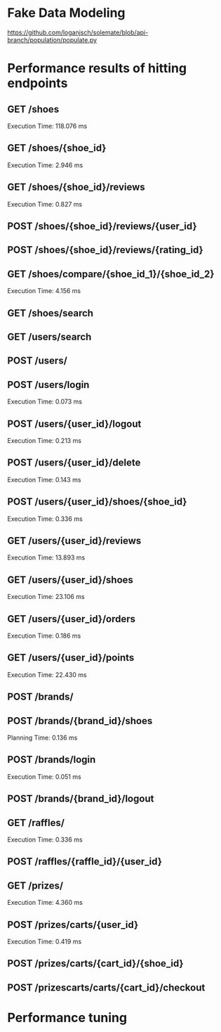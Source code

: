 # Fake Data Modeling

https://github.com/loganjsch/solemate/blob/api-branch/population/populate.py

# Performance results of hitting endpoints

## GET /shoes
Execution Time: 118.076 ms

## GET /shoes/{shoe_id}
Execution Time: 2.946 ms

## GET /shoes/{shoe_id}/reviews
Execution Time: 0.827 ms

## POST /shoes/{shoe_id}/reviews/{user_id}

## POST /shoes/{shoe_id}/reviews/{rating_id}

## GET /shoes/compare/{shoe_id_1}/{shoe_id_2}
Execution Time: 4.156 ms

## GET /shoes/search

## GET /users/search

## POST /users/

## POST /users/login
Execution Time: 0.073 ms

## POST /users/{user_id}/logout
Execution Time: 0.213 ms

## POST /users/{user_id}/delete
Execution Time: 0.143 ms

## POST /users/{user_id}/shoes/{shoe_id}
Execution Time: 0.336 ms

## GET /users/{user_id}/reviews
Execution Time: 13.893 ms

## GET /users/{user_id}/shoes
Execution Time: 23.106 ms

## GET /users/{user_id}/orders
Execution Time: 0.186 ms

## GET /users/{user_id}/points
Execution Time: 22.430 ms

## POST /brands/

## POST /brands/{brand_id}/shoes
Planning Time: 0.136 ms

## POST /brands/login
Execution Time: 0.051 ms

## POST /brands/{brand_id}/logout

## GET /raffles/
Execution Time: 0.336 ms

## POST /raffles/{raffle_id}/{user_id}

## GET /prizes/
Execution Time: 4.360 ms

## POST /prizes/carts/{user_id}
Execution Time: 0.419 ms

## POST /prizes/carts/{cart_id}/{shoe_id}

## POST /prizescarts/carts/{cart_id}/checkout




# Performance tuning




